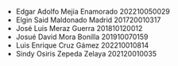 - Edgar Adolfo Mejia Enamorado 202210050029 
- Elgin Said Maldonado Madrid 201720010317 
- José Luis Meraz Guerra 201810120012 
- Josué David Mora Bonilla 201910070159 
- Luis Enrique Cruz Gámez 202210010814 
- Sindy Osiris Zepeda Zelaya 202120010035
